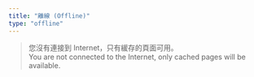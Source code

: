 ```yaml
---
title: "離線 (Offline)"
type: "offline"
---
```


> 您沒有連接到 Internet，只有緩存的頁面可用。  
> You are not connected to the Internet, only cached pages will be available.